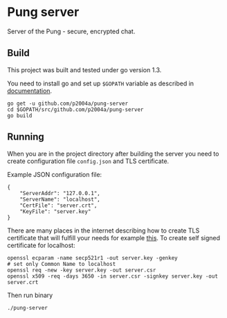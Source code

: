Pung server
===========

Server of the Pung - secure, encrypted chat.

Build
-----

This project was built and tested under go version 1.3.

You need to install go and set up `$GOPATH` variable as described in
[documentation](https://golang.org/doc/code.html#GOPATH).

    go get -u github.com/p2004a/pung-server
    cd $GOPATH/src/github.com/p2004a/pung-server
    go build

Running
-------

When you are in the project directory after building the server you need to
create configuration file `config.json` and TLS certificate.

Example JSON configuration file:

    {
        "ServerAddr": "127.0.0.1",
        "ServerName": "localhost",
        "CertFile": "server.crt",
        "KeyFile": "server.key"
    }

There are many places in the internet describing how to create TLS certificate
that will fulfill your needs for example
[this](http://www.akadia.com/services/ssh_test_certificate.html). To create
self signed certificate for localhost:

    openssl ecparam -name secp521r1 -out server.key -genkey
    # set only Common Name to localhost
    openssl req -new -key server.key -out server.csr
    openssl x509 -req -days 3650 -in server.csr -signkey server.key -out server.crt

Then run binary

    ./pung-server
